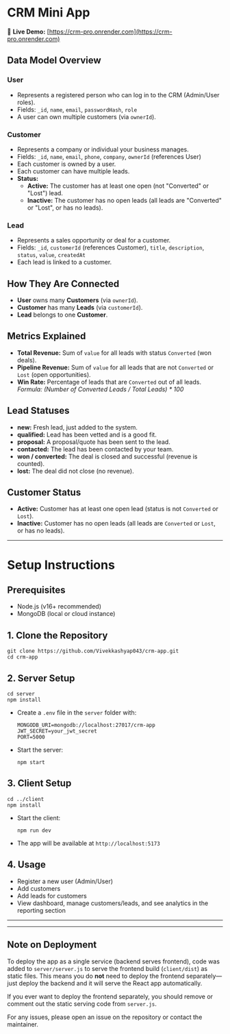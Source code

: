 
# CRM Mini App

🚀 **Live Demo:** [https://crm-pro.onrender.com](https://crm-pro.onrender.com)

## Data Model Overview

### User
- Represents a registered person who can log in to the CRM (Admin/User roles).
- Fields: `_id`, `name`, `email`, `passwordHash`, `role`
- A user can own multiple customers (via `ownerId`).

### Customer
- Represents a company or individual your business manages.
- Fields: `_id`, `name`, `email`, `phone`, `company`, `ownerId` (references User)
- Each customer is owned by a user.
- Each customer can have multiple leads.
- **Status:**
  - **Active:** The customer has at least one open (not "Converted" or "Lost") lead.
  - **Inactive:** The customer has no open leads (all leads are "Converted" or "Lost", or has no leads).

### Lead
- Represents a sales opportunity or deal for a customer.
- Fields: `_id`, `customerId` (references Customer), `title`, `description`, `status`, `value`, `createdAt`
- Each lead is linked to a customer.

## How They Are Connected
- **User** owns many **Customers** (via `ownerId`).
- **Customer** has many **Leads** (via `customerId`).
- **Lead** belongs to one **Customer**.

## Metrics Explained
- **Total Revenue:** Sum of `value` for all leads with status `Converted` (won deals).
- **Pipeline Revenue:** Sum of `value` for all leads that are not `Converted` or `Lost` (open opportunities).
- **Win Rate:** Percentage of leads that are `Converted` out of all leads.  
  _Formula: (Number of Converted Leads / Total Leads) * 100_

## Lead Statuses
- **new:** Fresh lead, just added to the system.
- **qualified:** Lead has been vetted and is a good fit.
- **proposal:** A proposal/quote has been sent to the lead.
- **contacted:** The lead has been contacted by your team.
- **won / converted:** The deal is closed and successful (revenue is counted).
- **lost:** The deal did not close (no revenue).

## Customer Status
- **Active:** Customer has at least one open lead (status is not `Converted` or `Lost`).
- **Inactive:** Customer has no open leads (all leads are `Converted` or `Lost`, or has no leads).

---

# Setup Instructions

## Prerequisites
- Node.js (v16+ recommended)
- MongoDB (local or cloud instance)

## 1. Clone the Repository
```
git clone https://github.com/Vivekkashyap043/crm-app.git
cd crm-app
```

## 2. Server Setup
```
cd server
npm install
```
- Create a `.env` file in the `server` folder with:
  ```
  MONGODB_URI=mongodb://localhost:27017/crm-app
  JWT_SECRET=your_jwt_secret
  PORT=5000
  ```
- Start the server:
  ```
  npm start
  ```

## 3. Client Setup
```
cd ../client
npm install
```
- Start the client:
  ```
  npm run dev
  ```
- The app will be available at `http://localhost:5173`

## 4. Usage
- Register a new user (Admin/User)
- Add customers
- Add leads for customers
- View dashboard, manage customers/leads, and see analytics in the reporting section

---


---

## Note on Deployment

To deploy the app as a single service (backend serves frontend), code was added to `server/server.js` to serve the frontend build (`client/dist`) as static files. This means you do **not** need to deploy the frontend separately—just deploy the backend and it will serve the React app automatically.

If you ever want to deploy the frontend separately, you should remove or comment out the static serving code from `server.js`.

For any issues, please open an issue on the repository or contact the maintainer.
